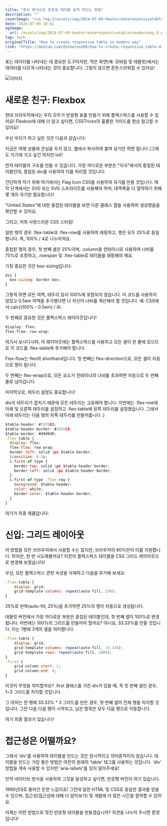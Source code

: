 ```yaml
---
title: "최신 방식으로 반응형 테이블 쉽게 만드는 방법"
description: ""
coverImage: "/ui-log-2/assets/img/2024-07-09-Howtocreateresponsivetableinmodernway_0.png"
date: 2024-07-09 18:52
ogImage:
  url: /assets/img/2024-07-09-Howtocreateresponsivetableinmodernway_0.png
tag: Tech
originalTitle: "How to create responsive table in modern way"
link: "https://medium.com/@snowleo208/how-to-create-responsive-table-d1662cb62075"
---
```


표는 데이터를 나타내는 데 중요한 도구이지만, 작은 화면(예: 모바일 및 태블릿)에서는 데이터를 다르게 나타내는 것이 중요합니다. 그렇지 않으면 혼돈스러워질 수 있어요!

![이미지](/ui-log-2/assets/img/2024-07-09-Howtocreateresponsivetableinmodernway_0.png)

# 새로운 친구: Flexbox

현대 브라우저에서는 우리 모두가 반응형 표를 만들기 위해 플렉스박스를 사용할 수 있어요! Flexbox에 대해 더 알고 싶다면, CSSTricks의 훌륭한 가이드를 항상 참고할 수 있어요!

<!-- ui-log 수평형 -->

<ins class="adsbygoogle"
  style="display:block"
  data-ad-client="ca-pub-4877378276818686"
  data-ad-slot="9743150776"
  data-ad-format="auto"
  data-full-width-responsive="true"></ins>

  <script>
  (adsbygoogle = window.adsbygoogle || []).push({});
  </script>

우선 우리가 하고 싶은 것은 다음과 같습니다:

지금은 여행 상품에 관심을 두지 않고, 웹에서 복사하여 붙여 넣기만 하면 됩니다 (그래도 거기에 가고 싶긴 하지만 lol)!

먼저 테이블의 구조를 만들 수 있습니다. 가장 까다로운 부분은 "미국"에서의 중첩된 테이블인데, 중첩된 div를 사용하여 이를 처리할 것입니다:

간단하게 하기 위해 여기에서는 Flag Icon CSS를 사용하여 국기를 만들 것입니다. 제작 단계에서는 SVG 또는 SVG 스프라이트를 사용해야 하며, 대역폭을 더 절약하기 위해 몇 개의 국기만 필요합니다!

<!-- ui-log 수평형 -->

<ins class="adsbygoogle"
  style="display:block"
  data-ad-client="ca-pub-4877378276818686"
  data-ad-slot="9743150776"
  data-ad-format="auto"
  data-full-width-responsive="true"></ins>

  <script>
  (adsbygoogle = window.adsbygoogle || []).push({});
  </script>

"United States"에 대한 중첩된 테이블을 보면 다른 클래스 열을 사용하여 생성했음을 확인할 수 있어요.

그리고, 저희 사랑스러운 CSS 스타일!

일반 행의 경우 .flex-table과 .flex-row를 사용하여 래핑하고, 행은 모두 25%로 동일합니다. 즉, 100% / 4로 나누어져요.

중첩된 행의 경우, 첫 번째 셀은 25%이며, .column을 컨테이너로 사용하여 너비를 75%로 조정하고, .rowspan 및 .flex-table로 테이블을 래핑해야 해요.

<!-- ui-log 수평형 -->

<ins class="adsbygoogle"
  style="display:block"
  data-ad-client="ca-pub-4877378276818686"
  data-ad-slot="9743150776"
  data-ad-format="auto"
  data-full-width-responsive="true"></ins>

  <script>
  (adsbygoogle = window.adsbygoogle || []).push({});
  </script>

가장 중요한 것은 box-sizing입니다:

```js
div {
  box-sizing: border-box;
}
```

그렇게 하면 모든 여백, 테두리 등이 100%에 포함되지 않습니다. 이 코드를 사용하지 않았고 0.5em 여백을 추가했다면 너 자신이 너비를 계산해야 할 것입니다. 예: CSS에서 calc((100% - 0.5em) / 4).

두 번째로 중요한 것은 플렉스박스 레이아웃입니다!

<!-- ui-log 수평형 -->

<ins class="adsbygoogle"
  style="display:block"
  data-ad-client="ca-pub-4877378276818686"
  data-ad-slot="9743150776"
  data-ad-format="auto"
  data-full-width-responsive="true"></ins>

  <script>
  (adsbygoogle = window.adsbygoogle || []).push({});
  </script>

```js
display: flex;
flex-flow: row wrap;
```

여기서 보시다시피, 이 레이아웃에는 플렉스박스를 사용하고 모든 셀이 한 줄에 있으므로 이 코드를 .flex-table에 추가해야 합니다.

Flex-flow는 flex의 shorthand입니다. 첫 번째는 flex-direction으로, 모든 셀이 자동으로 행이 됩니다.

두 번째는 flex-wrap으로, 모든 요소가 컨테이너의 너비를 초과하면 자동으로 두 번째 줄로 넘어갑니다.

<!-- ui-log 수평형 -->

<ins class="adsbygoogle"
  style="display:block"
  data-ad-client="ca-pub-4877378276818686"
  data-ad-slot="9743150776"
  data-ad-format="auto"
  data-full-width-responsive="true"></ins>

  <script>
  (adsbygoogle = window.adsbygoogle || []).push({});
  </script>

마지막으로, 테두리 설정도 중요합니다!

div의 테두리가 겹치기 때문에 모든 테두리는 고유해야 합니다. 이번에는 .flex-row에 아래 및 오른쪽 테두리를 설정하고 .flex-table에 왼쪽 테두리를 설정했습니다. 그래서 아래 테두리는 다음 행의 위쪽 테두리를 만들어줍니다 :)

```js
$table-header: #1976D2;
$table-header-border: #1565C0;
$table-border: #d9d9d9;
.flex-table {
  display: flex;
  flex-flow: row wrap;
  border-left: solid 1px $table-border;
  transition: 0.5s;
  &:first-of-type {
    border-top: solid 1px $table-header-border;
    border-left: solid 1px $table-header-border;
  }
  &:first-of-type .flex-row {
    background: $table-header;
    color: white;
    border-color: $table-header-border;
  }
}
```

여기가 최종 제품입니다:

<!-- ui-log 수평형 -->

<ins class="adsbygoogle"
  style="display:block"
  data-ad-client="ca-pub-4877378276818686"
  data-ad-slot="9743150776"
  data-ad-format="auto"
  data-full-width-responsive="true"></ins>

  <script>
  (adsbygoogle = window.adsbygoogle || []).push({});
  </script>

# 신입: 그리드 레이아웃

이 방법을 모든 브라우저에서 사용할 수는 없지만, 브라우저의 80%만이 이를 지원합니다. 하지만, 한 번 시도해볼까요? 이전의 플렉스박스 테이블을 CSS 그리드 레이아웃으로 변경해 보겠습니다!

우선, 모든 플렉스박스 관련 속성을 삭제하고 다음을 추가해 보세요:

```js
.flex-table {
    display: grid;
    grid-template-columns: repeat(auto-fill, 25%);
}
```

<!-- ui-log 수평형 -->

<ins class="adsbygoogle"
  style="display:block"
  data-ad-client="ca-pub-4877378276818686"
  data-ad-slot="9743150776"
  data-ad-format="auto"
  data-full-width-responsive="true"></ins>

  <script>
  (adsbygoogle = window.adsbygoogle || []).push({});
  </script>

25%로 반복(auto-fill, 25%)을 추가하면 25%의 행이 자동으로 생성됩니다.

태블릿 버전에서 가장 까다로운 부분은 중첩된 테이블인데, 첫 번째 셀이 100%로 변경됩니다. 이번에는 100%의 그리드를 만들어야 할까요? 아니요, 33.33%를 만들 것입니다. 이는 1행에 3개의 셀을 의미합니다.

```js
.flex-table {
    display: grid;
    grid-template-columns: repeat(auto-fill, 33.33%);
    grid-template-rows: repeat(auto-fill, 100%);
}
.first {
    grid-column-start: 1;
    grid-column-end: 4;
}
```

이것이 무엇을 의미할까요? .first 클래스를 가진 div가 있을 때, 즉 첫 번째 셀인 경우, 1~3 그리드를 차지할 것입니다.

<!-- ui-log 수평형 -->

<ins class="adsbygoogle"
  style="display:block"
  data-ad-client="ca-pub-4877378276818686"
  data-ad-slot="9743150776"
  data-ad-format="auto"
  data-full-width-responsive="true"></ins>

  <script>
  (adsbygoogle = window.adsbygoogle || []).push({});
  </script>

그 의미는 한 행에 33.33% \* 3 그리드를 만든 경우, 첫 번째 셀이 전체 행을 차지할 것입니다. 그런 다음 다음 행이 시작되고, 남은 항목은 모두 다음 행으로 이동합니다.

여기 최종 결과가 있습니다!

# 접근성은 어떨까요?

그래서 'div'를 사용하여 테이블을 만드는 것은 원시적이고 의미론적이지 않습니다. 테이블을 만드는 가장 좋은 방법은 여전히 원래의 'table' 태그를 사용하는 것입니다. 'div' 방법을 계속 사용할 수 있지만 'aria-labels'를 잊지 말아주세요!

<!-- ui-log 수평형 -->

<ins class="adsbygoogle"
  style="display:block"
  data-ad-client="ca-pub-4877378276818686"
  data-ad-slot="9743150776"
  data-ad-format="auto"
  data-full-width-responsive="true"></ins>

  <script>
  (adsbygoogle = window.adsbygoogle || []).push({});
  </script>

만약 네이티브 방식을 사용하여 그것을 달성하고 싶다면, 반응형 버전이 여기 있습니다.

1990년대로 돌아간 듯한 느낌이죠! 그런데 덜한 HTML 및 CSS로 동일한 결과를 얻을 수 있으며, 접근성(접근성에 대해 더 알아보기) 및 개발에 더 많은 시간을 절약할 수 있어요.

이제는 어떤 방법으로 멋진 반응형 테이블을 만들겠습니까? 의견을 나누어 주시면 환영입니다!
